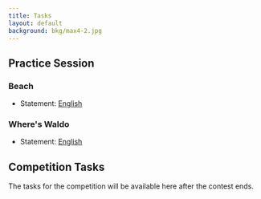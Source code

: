 ```yaml
---
title: Tasks
layout: default
background: bkg/max4-2.jpg
---
```


## Practice Session

### Beach
  * Statement: [English](/assets/tasks/practice/beach-ISC.pdf)

### Where's Waldo
  * Statement: [English](/assets/tasks/practice/whereswaldo-ISC.pdf)

## Competition Tasks

The tasks for the competition will be available here after the contest ends.


